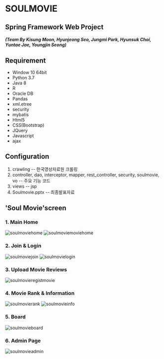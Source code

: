 # **SOULMOVIE**
## Spring Framework Web Project
#### *(Team By Kisung Moon, Hyunjeong Seo, Jungmi Park, Hyunsuk Choi, Yuntae Jae, Youngjin Seong)*

## Requirement
- Window 10 64bit
- Python 3.7
- Java 8
- R
- Oracle DB
- Pandas
- xml.etree
- security
- mybatis
- Html5
- CSS(Bootstrap)
- JQuery
- Javascript
- ajax

## Configuration
1. crawling -- 한국영상자료원 크롤링
2. controller, dao, interceptor, mapper, rest_controller, security, soulmovie, vo -- 주요 기능 코드
3. views -- jsp
4. Soulmovie.pptx -- 최종발표자료

## 'Soul Movie'screen

### 1. Main Home 
![soulmoviehome](https://user-images.githubusercontent.com/64584574/102320528-c1f08180-3fbf-11eb-866b-c6f6ed49a62e.jpg)
![soulmoviemoviehome](https://user-images.githubusercontent.com/64584574/102320685-fcf2b500-3fbf-11eb-8847-3554c60d54a2.png)

### 2. Join & Login 
![soulmoviejoin](https://user-images.githubusercontent.com/64584574/102320825-290e3600-3fc0-11eb-8aa3-0b843f9f20bf.png)
![soulmovielogin](https://user-images.githubusercontent.com/64584574/102320866-375c5200-3fc0-11eb-9f88-bd186500fc99.png)

### 3. Upload Movie Reviews
![soulmovieregistmovie](https://user-images.githubusercontent.com/64584574/102320946-59ee6b00-3fc0-11eb-954e-8807cc348b6f.png)

### 4. Movie Rank & Information
![soulmovierank](https://user-images.githubusercontent.com/64584574/102321266-c4071000-3fc0-11eb-953c-792b61589483.png)
![soulmovieinfo](https://user-images.githubusercontent.com/64584574/102321283-cd907800-3fc0-11eb-9872-18440ac448c5.png)

### 5. Board
![soulmovieboard](https://user-images.githubusercontent.com/64584574/102321396-f57fdb80-3fc0-11eb-8f7d-24d1986eb8aa.png)

### 6. Admin Page
![soulmovieadmin](https://user-images.githubusercontent.com/64584574/102321431-04668e00-3fc1-11eb-8731-eb9e3ec01a11.png)





